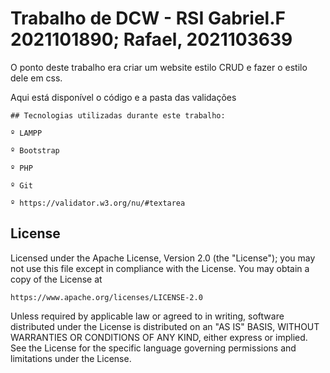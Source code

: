 # Trabalho de DCW - RSI  Gabriel.F 2021101890; Rafael, 2021103639

O ponto deste trabalho era criar um website estilo CRUD e fazer o estilo dele em css.

Aqui está disponível o código e a pasta das validações


```
## Tecnologias utilizadas durante este trabalho:

º LAMPP

º Bootstrap

º PHP

º Git

º https://validator.w3.org/nu/#textarea

```
## License

Licensed under the Apache License, Version 2.0 (the "License");
you may not use this file except in compliance with the License.
You may obtain a copy of the License at

    https://www.apache.org/licenses/LICENSE-2.0

Unless required by applicable law or agreed to in writing, software
distributed under the License is distributed on an "AS IS" BASIS,
WITHOUT WARRANTIES OR CONDITIONS OF ANY KIND, either express or implied.
See the License for the specific language governing permissions and
limitations under the License.
